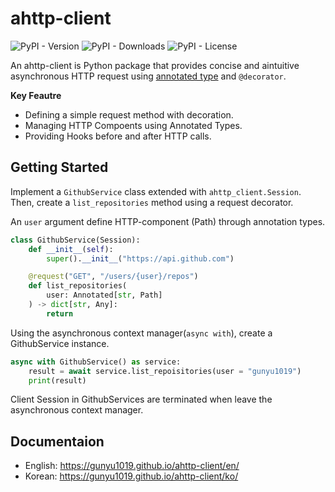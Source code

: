  # ahttp-client
 
![PyPI - Version](https://img.shields.io/pypi/v/ahttp-client?style=flat)
![PyPI - Downloads](https://img.shields.io/pypi/dm/ahttp-client?style=flat)
![PyPI - License](https://img.shields.io/pypi/l/ahttp-client?style=flat)

An ahttp-client is Python package that provides concise and aintuitive asynchronous HTTP request using [annotated type](https://docs.python.org/ko/3.9/library/typing.html#typing.Annotated) and `@decorator`. 

**Key Feautre**
- Defining a simple request method with decoration.
- Managing HTTP Compoents using Annotated Types.
- Providing Hooks before and after HTTP calls.

## Getting Started

Implement a `GithubService` class extended with `ahttp_client.Session`. 
Then, create a `list_repositories` method using a request decorator.

An `user` argument define HTTP-component (Path) through annotation types.

```python
class GithubService(Session):
    def __init__(self):
        super().__init__("https://api.github.com")

    @request("GET", "/users/{user}/repos")
    def list_repositories(
        user: Annotated[str, Path]
    ) -> dict[str, Any]:
        return 
```

Using the asynchronous context manager(`async with`), create a GithubService instance.

```python
async with GithubService() as service:
    result = await service.list_repoisitories(user = "gunyu1019")
    print(result)
```

Client Session in GithubServices are terminated when leave the asynchronous context manager.

## Documentaion
* English: https://gunyu1019.github.io/ahttp-client/en/
* Korean: https://gunyu1019.github.io/ahttp-client/ko/